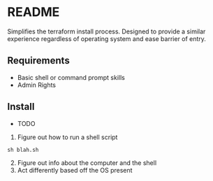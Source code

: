 # README

Simplifies the terraform install process. Designed to provide a similar experience regardless of operating system and ease barrier of entry.

## Requirements
- Basic shell or command prompt skills
- Admin Rights

## Install
- TODO
1. Figure out how to run a shell script

```shell
sh blah.sh
```

2. Figure out info about the computer and the shell
3. Act differently based off the OS present
